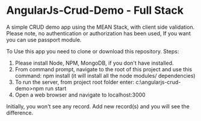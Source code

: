 # AngularJs-Crud-Demo - Full Stack
A simple CRUD demo app using the MEAN Stack, with client side validation.
Please note, no authentication or authorization has been used, If you want you can use passport module.

To Use this app you need to clone or download this repository.
Steps:
1. Please install Node, NPM, MongoDB, if you don't have installed.
2. From command prompt, navigate to the root of this project and use this command: npm install
   (it will install all the node modules/ dependencies)
3. To run the server, from project root folder enter: c:\angularjs-crud-demo>npm run start
4. Open a web browser and navigate to localhost:3000

Initially, you won't see any record. Add new record(s) and you will see the difference.
